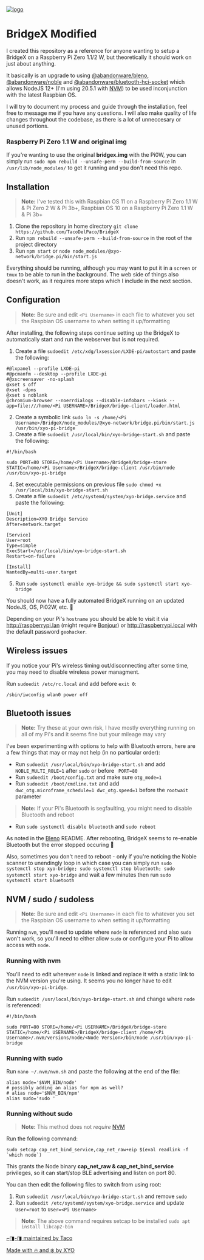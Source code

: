 [![logo][]](https://xyo.network)

# BridgeX Modified

I created this repository as a reference for anyone wanting to setup a BridgeX on a Raspberry Pi Zero 1.1/2 W, but theoretically it should work on just about anything.

It basically is an upgrade to using [@abandonware/bleno](https://github.com/abandonware/bleno), [@abandonware/noble](https://github.com/abandonware/noble) and [@abandonware/bluetooth-hci-socket](https://github.com/abandonware/bluetooth-hci-socket) which allows NodeJS 12+ (I'm using 20.5.1 with [NVM](https://github.com/nvm-sh/nvm)) to be used inconjunction with the latest Raspbian OS.

I will try to document my process and guide through the installation, feel free to message me if you have any questions. I will also make quality of life changes throughout the codebase, as there is a lot of unneccesary or unused portions.

### Raspberry Pi Zero 1.1 W and original img

If you're wanting to use the original **bridgex.img** with the Pi0W, you can simply run `sudo npm rebuild --unsafe-perm --build-from-source` in `/usr/lib/node_modules/` to get it running and you don't need this repo.

## Installation

> **Note:** I've tested this with Raspbian OS 11 on a Raspberry Pi Zero 1.1 W & Pi Zero 2 W & Pi 3b+, Raspbian OS 10 on a Raspberry Pi Zero 1.1 W & Pi 3b+

1. Clone the repository in home directory
   `git clone https://github.com/TacoDelPaco/BridgeX`
2. Run `npm rebuild --unsafe-perm --build-from-source` in the root of the project directory
3. Run `npm start` or `node node_modules/@xyo-network/bridge.pi/bin/start.js`

Everything should be running, although you may want to put it in a `screen` or `tmux` to be able to run in the background. The web side of things also doesn't work, as it requires more steps which I include in the next section.

## Configuration

> **Note:** Be sure and edit `<Pi Username>` in each file to whatever you set the Raspbian OS username to when setting it up/formatting

After installing, the following steps continue setting up the BridgeX to automatically start and run the webserver but is not required.

1. Create a file `sudoedit /etc/xdg/lxsession/LXDE-pi/autostart` and paste the following:

```
#@lxpanel --profile LXDE-pi
#@pcmanfm --desktop --profile LXDE-pi
#@xscreensaver -no-splash
@xset s off
@xset -dpms
@xset s noblank
@chromium-browser --noerrdialogs --disable-infobars --kiosk --app=file:///home/<Pi USERNAME>/BridgeX/bridge-client/loader.html
```

2. Create a symbolic link `sudo ln -s /home/<Pi Username>/BridgeX/node_modules/@xyo-network/bridge.pi/bin/start.js /usr/bin/xyo-pi-bridge`
3. Create a file `sudoedit /usr/local/bin/xyo-bridge-start.sh` and paste the following:

```
#!/bin/bash

sudo PORT=80 STORE=/home/<Pi Username>/BridgeX/bridge-store STATIC=/home/<Pi Username>/BridgeX/bridge-client /usr/bin/node /usr/bin/xyo-pi-bridge
```

4. Set executable permissions on previous file `sudo chmod +x /usr/local/bin/xyo-bridge-start.sh`
5. Create a file `sudoedit /etc/systemd/system/xyo-bridge.service` and paste the following:

```
[Unit]
Description=XYO Bridge Service
After=network.target

[Service]
User=root
Type=simple
ExecStart=/usr/local/bin/xyo-bridge-start.sh
Restart=on-failure

[Install]
WantedBy=multi-user.target
```

5. Run `sudo systemctl enable xyo-bridge && sudo systemctl start xyo-bridge`

You should now have a fully automated BridgeX running on an updated NodeJS, OS, Pi02W, etc. 🎉

Depending on your Pi's `hostname` you should be able to visit it via http://raspberrypi.lan (might require [Bonjour](https://support.apple.com/kb/dl999?locale=en_US)) or http://raspberrypi.local with the default password `geohacker`.

## Wireless issues

If you notice your Pi's wireless timing out/disconnecting after some time, you may need to disable wireless power managment.

Run `sudoedit /etc/rc.local` and add before `exit 0`:

```
/sbin/iwconfig wlan0 power off
```

## Bluetooth issues

> **Note:** Try these at your own risk, I have mostly everything running on all of my Pi's and it seems fine but your mileage may vary

I've been experimenting with options to help with Bluetooth errors, here are a few things that may or may not help (in no particular order):

- Run `sudoedit /usr/local/bin/xyo-bridge-start.sh` and add `NOBLE_MULTI_ROLE=1` after `sudo` or before ` PORT=80`
- Run `sudoedit /boot/config.txt` and make sure `otg_mode=1`
- Run `sudoedit /boot/cmdline.txt` and add `dwc_otg.microframe_schedule=1 dwc_otg.speed=1` before the `rootwait` parameter

> **Note:** If your Pi's Bluetooth is segfaulting, you might need to disable Bluetooth and reboot

- Run `sudo systemctl disable bluetooth` and `sudo reboot`

As noted in the [Bleno](https://github.com/abandonware/bleno?tab=readme-ov-file#linux) README. After rebooting, BridgeX seems to re-enable Bluetooth but the error stopped occuring 🤷

Also, sometimes you don't need to reboot - only if you're noticing the Noble scanner to unendingly loop in which case you can simply run `sudo systemctl stop xyo-bridge; sudo systemctl stop bluetooth; sudo systemctl start xyo-bridge` and wait a few minutes then run `sudo systemctl start bluetooth`

## NVM / sudo / sudoless

> **Note:** Be sure and edit `<Pi Username>` in each file to whatever you set the Raspbian OS username to when setting it up/formatting

Running `nvm`, you'll need to update where `node` is referenced and also `sudo` won't work, so you'll need to either allow `sudo` or configure your Pi to allow access with `node`.

### Running with nvm

You'll need to edit wherever `node` is linked and replace it with a static link to the NVM version you're using. It seems you no longer have to edit `/usr/bin/xyo-pi-bridge`.

Run `sudoedit /usr/local/bin/xyo-bridge-start.sh` and change where `node` is referenced:

```
#!/bin/bash

sudo PORT=80 STORE=/home/<Pi USERNAME>/BridgeX/bridge-store STATIC=/home/<Pi USERNAME>/BridgeX/bridge-client /home/<Pi Username>/.nvm/versions/node/<Node Version>/bin/node /usr/bin/xyo-pi-bridge
```

### Running with sudo

Run `nano ~/.nvm/nvm.sh` and paste the following at the end of the file:

```
alias node='$NVM_BIN/node'
# possibly adding an alias for npm as well?
# alias node='$NVM_BIN/npm'
alias sudo='sudo '
```

### Running without sudo

> **Note:** This method does not _require_ [NVM](https://github.com/nvm-sh/nvm)

Run the following command:

```
sudo setcap cap_net_bind_service,cap_net_raw+eip $(eval readlink -f `which node`)
```

This grants the Node binary **cap_net_raw & cap_net_bind_service** privileges, so it can start/stop BLE advertising and listen on port 80.

You can then edit the following files to switch from using root:

1. Run `sudoedit /usr/local/bin/xyo-bridge-start.sh` and remove `sudo `
2. Run `sudoedit /etc/systemd/system/xyo-bridge.service` and update `User=root` to `User=<Pi Username>`

> **Note:** The above command requires setcap to be installed `sudo apt install libcap2-bin`

[⌐◨-◨ maintained by Taco](https://x.com/omghax)

[Made with 🔥 and ❄️ by XYO](https://xyo.network)

[logo]: https://cdn.xy.company/img/brand/XYO_full_colored.png
